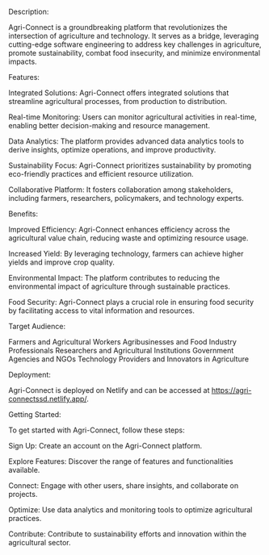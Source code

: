 Description:

Agri-Connect is a groundbreaking platform that revolutionizes the intersection of agriculture and technology. It serves as a bridge, leveraging cutting-edge software engineering to address key challenges in agriculture, promote sustainability, combat food insecurity, and minimize environmental impacts.

Features:

Integrated Solutions: Agri-Connect offers integrated solutions that streamline agricultural processes, from production to distribution.

Real-time Monitoring: Users can monitor agricultural activities in real-time, enabling better decision-making and resource management.

Data Analytics: The platform provides advanced data analytics tools to derive insights, optimize operations, and improve productivity.

Sustainability Focus: Agri-Connect prioritizes sustainability by promoting eco-friendly practices and efficient resource utilization.

Collaborative Platform: It fosters collaboration among stakeholders, including farmers, researchers, policymakers, and technology experts.

Benefits:

Improved Efficiency: Agri-Connect enhances efficiency across the agricultural value chain, reducing waste and optimizing resource usage.

Increased Yield: By leveraging technology, farmers can achieve higher yields and improve crop quality.

Environmental Impact: The platform contributes to reducing the environmental impact of agriculture through sustainable practices.

Food Security: Agri-Connect plays a crucial role in ensuring food security by facilitating access to vital information and resources.

Target Audience:

Farmers and Agricultural Workers
Agribusinesses and Food Industry Professionals
Researchers and Agricultural Institutions
Government Agencies and NGOs
Technology Providers and Innovators in Agriculture

Deployment:

Agri-Connect is deployed on Netlify and can be accessed at https://agri-connectssd.netlify.app/.

Getting Started:

To get started with Agri-Connect, follow these steps:

Sign Up: Create an account on the Agri-Connect platform.

Explore Features: Discover the range of features and functionalities available.

Connect: Engage with other users, share insights, and collaborate on projects.

Optimize: Use data analytics and monitoring tools to optimize agricultural practices.

Contribute: Contribute to sustainability efforts and innovation within the agricultural sector.
